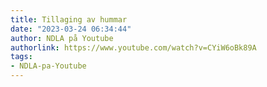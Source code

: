 ```yaml
---
title: Tillaging av hummar
date: "2023-03-24 06:34:44"
author: NDLA på Youtube
authorlink: https://www.youtube.com/watch?v=CYiW6oBk89A
tags:
- NDLA-pa-Youtube
---
```

